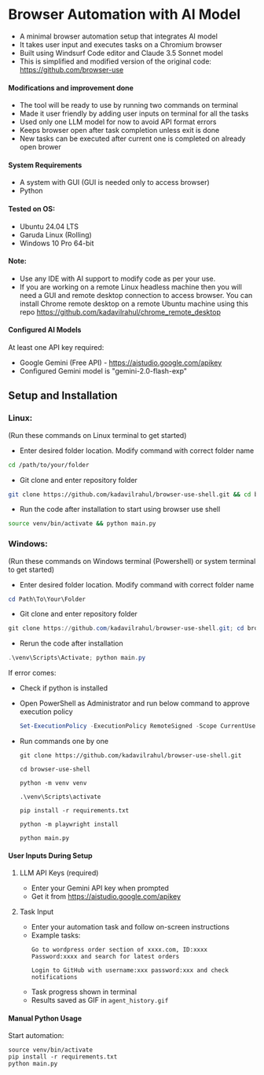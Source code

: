 # Browser Automation with AI Model

- A minimal browser automation setup that integrates AI model
- It takes user input and executes tasks on a Chromium browser
- Built using Windsurf Code editor and Claude 3.5 Sonnet model
- This is simplified and modified version of the original code: https://github.com/browser-use

#### Modifications and improvement done
- The tool will be ready to use by running two commands on terminal
- Made it user friendly by adding user inputs on terminal for all the tasks
- Used only one LLM model for now to avoid API format errors
- Keeps browser open after task completion unless exit is done
- New tasks can be executed after current one is completed on already open brower

#### System Requirements
- A system with GUI (GUI is needed only to access browser)
- Python

#### Tested on OS: 
-  Ubuntu 24.04 LTS
-  Garuda Linux (Rolling)
-  Windows 10 Pro 64-bit

#### Note: 
- Use any IDE with AI support to modify code as per your use.
- If you are working on a remote Linux headless machine then you will need a GUI and remote desktop connection to access browser. You can install Chrome remote desktop on a remote Ubuntu machine using this repo https://github.com/kadavilrahul/chrome_remote_desktop

#### Configured AI Models
At least one API key required:
- Google Gemini (Free API) - https://aistudio.google.com/apikey
- Configured Gemini model is "gemini-2.0-flash-exp"

## Setup and Installation 
### Linux: 
(Run these commands on Linux terminal to get started)
 - Enter desired folder location. Modify command with correct folder name
```bash
cd /path/to/your/folder
```
 - Git clone and enter repository folder 
```bash
git clone https://github.com/kadavilrahul/browser-use-shell.git && cd browser-use-shell && bash main.sh
```

 - Run the code after installation to start using browser use shell
```bash
source venv/bin/activate && python main.py
```
### Windows:
(Run these commands on Windows terminal (Powershell) or system terminal to get started)
 - Enter desired folder location. Modify command with correct folder name
```powershell
cd Path\To\Your\Folder
```
 - Git clone and enter repository folder
```powershell
git clone https://github.com/kadavilrahul/browser-use-shell.git; cd browser-use-shell; python -m venv venv; .\venv\Scripts\activate; pip install -r requirements.txt; python main.py
```
 - Rerun the code after installation
```powershell
.\venv\Scripts\Activate; python main.py
```

If error comes:
- Check if python is installed
- Open PowerShell as Administrator and run below command to approve execution policy
  ```powershell
  Set-ExecutionPolicy -ExecutionPolicy RemoteSigned -Scope CurrentUser
  ```
- Run commands one by one
  ```
  git clone https://github.com/kadavilrahul/browser-use-shell.git
  ```
  ```
  cd browser-use-shell
  ```
  
  ```
  python -m venv venv
  ```
  
  ```
  .\venv\Scripts\activate
  ```
  
  ```
  pip install -r requirements.txt
  ```
  
  ```
  python -m playwright install
  ```
  
  ```
  python main.py
  ```
  
  
#### User Inputs During Setup
1. LLM API Keys (required)
   - Enter your Gemini API key when prompted
   - Get it from https://aistudio.google.com/apikey

2. Task Input
   - Enter your automation task and follow on-screen instructions
   - Example tasks:
     ```
     Go to wordpress order section of xxxx.com, ID:xxxx Password:xxxx and search for latest orders
     ```
     ```
     Login to GitHub with username:xxx password:xxx and check notifications
     ```
   - Task progress shown in terminal
   - Results saved as GIF in `agent_history.gif`

#### Manual Python Usage
Start automation:
```
source venv/bin/activate
pip install -r requirements.txt
python main.py
```
